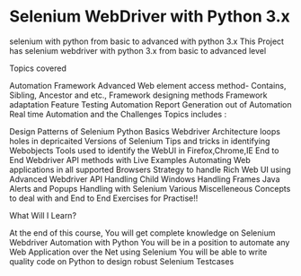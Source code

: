 # Selenium WebDriver with Python 3.x
[logo]: https://github.com/adam-p/markdown-here/raw/master/src/common/images/icon48.png "Logo Title Text 2"
selenium with python from basic to advanced with python 3.x
This Project has selenium webdriver with python 3.x from basic to advanced level

Topics covered

Automation Framework
Advanced Web element access method- Contains, Sibling, Ancestor and etc.,
Framework designing methods
Framework adaptation
Feature Testing Automation
Report Generation out of Automation
Real time Automation and the Challenges
Topics includes :

Design Patterns of Selenium
Python Basics
Webdriver Architecture
loops holes in depricaited Versions of Selenium
Tips and tricks in identifying Webobjects
Tools used to identify the WebUI in Firefox,Chrome,IE
End to End Webdriver API methods with Live Examples
Automating Web applications in all supported Browsers
Strategy to handle Rich Web UI using Advanced Webdriver API
Handling Child Windows
Handling Frames
Java Alerts and Popups Handling with Selenium
Various Miscelleneous Concepts to deal with and
End to End Exercises for Practise!!

What Will I Learn?

At the end of this course, You will get complete knowledge on Selenium Webdriver Automation with Python
You will be in a position to automate any Web Application over the Net using Selenium
You will be able to write quality code on Python to design robust Selenium Testcases

